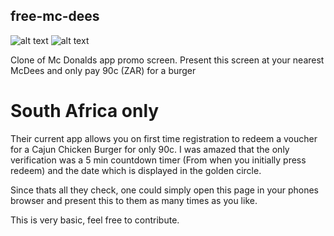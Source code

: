 ## free-mc-dees

![alt text](https://mcdees.devswebdev.com/resized2.png "McDees free burger clone screen")
![alt text](https://mcdees.devswebdev.com/with-timer.png "With timer")


Clone of Mc Donalds app promo screen. Present this screen at your nearest McDees and only pay 90c (ZAR) for a burger  
# South Africa only

Their current app allows you on first time registration to redeem a voucher for a Cajun Chicken Burger for only 90c.
I was amazed that the only verification was a 5 min countdown timer (From when you initially press redeem) and the date 
which is displayed in the golden circle.

Since thats all they check, one could simply open this page in your phones browser and present this to them as many times as you like. 

This is very basic, feel free to contribute.




